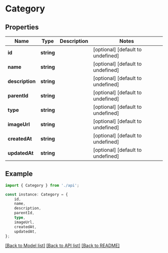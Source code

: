 # Category


## Properties

Name | Type | Description | Notes
------------ | ------------- | ------------- | -------------
**id** | **string** |  | [optional] [default to undefined]
**name** | **string** |  | [optional] [default to undefined]
**description** | **string** |  | [optional] [default to undefined]
**parentId** | **string** |  | [optional] [default to undefined]
**type** | **string** |  | [optional] [default to undefined]
**imageUrl** | **string** |  | [optional] [default to undefined]
**createdAt** | **string** |  | [optional] [default to undefined]
**updatedAt** | **string** |  | [optional] [default to undefined]

## Example

```typescript
import { Category } from './api';

const instance: Category = {
    id,
    name,
    description,
    parentId,
    type,
    imageUrl,
    createdAt,
    updatedAt,
};
```

[[Back to Model list]](../README.md#documentation-for-models) [[Back to API list]](../README.md#documentation-for-api-endpoints) [[Back to README]](../README.md)
